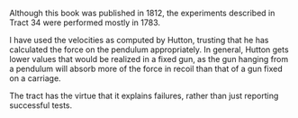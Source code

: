 Although this book was published in 1812, the experiments described in Tract 34 were performed mostly in 1783.

I have used the velocities as computed by Hutton, trusting that he has calculated the force on the pendulum appropriately.  In general, Hutton gets lower values that would be realized in a fixed gun, as the gun hanging from a pendulum will absorb more of the force in recoil than that of a gun fixed on a carriage.

The tract has the virtue that it explains failures, rather than just reporting successful tests.
